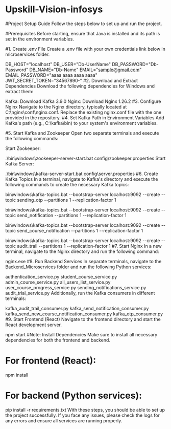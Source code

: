 # Upskill-Vision-infosys
#Project Setup Guide
Follow the steps below to set up and run the project.

#Prerequisites
Before starting, ensure that Java is installed and its path is set in the environment variables.

#1. Create .env File
Create a .env file with your own credentials link below in microservices folder.

DB_HOST="localhost"
DB_USER="Db-UserName"
DB_PASSWORD="Db-Password"
DB_NAME="Db-Name"
EMAIL="sample@gmail.com"
EMAIL_PASSWORD="aaaa aaaa aaaa aaaa"
JWT_SECRET_TOKEN="34567890-"
#2. Download and Extract Dependencies
Download the following dependencies for Windows and extract them:

Kafka: Download Kafka 3.9.0
Nginx: Download Nginx 1.26.2
#3. Configure Nginx
Navigate to the Nginx directory, typically located at C:\nginx\conf\nginx.conf.
Replace the existing nginx.conf file with the one provided in the repository.
#4. Set Kafka Path in Environment Variables
Add Kafka's path (e.g., C:\kafka\bin) to your system's environment variables.

#5. Start Kafka and Zookeeper
Open two separate terminals and execute the following commands:

Start Zookeeper:

.\bin\windows\zookeeper-server-start.bat config\zookeeper.properties
Start Kafka Server:

.\bin\windows\kafka-server-start.bat config\server.properties
#6. Create Kafka Topics
In a terminal, navigate to Kafka's directory and execute the following commands to create the necessary Kafka topics:

bin\windows\kafka-topics.bat --bootstrap-server localhost:9092 --create --topic sending_otp --partitions 1 --replication-factor 1

bin\windows\kafka-topics.bat --bootstrap-server localhost:9092 --create --topic send_notification --partitions 1 --replication-factor 1

bin\windows\kafka-topics.bat --bootstrap-server localhost:9092 --create --topic send_course_notification --partitions 1 --replication-factor 1

bin\windows\kafka-topics.bat --bootstrap-server localhost:9092 --create --topic audit_trail --partitions 1 --replication-factor 1
#7. Start Nginx
In a new terminal, navigate to the Nginx directory and run the following command:

nginx.exe
#8. Run Backend Services
In separate terminals, navigate to the Backend_Microservices folder and run the following Python services:

authentication_service.py
student_course_service.py
admin_course_service.py
all_users_list_service.py
user_course_progress_service.py
sending_notifications_service.py
audit_trial_service.py
Additionally, run the Kafka consumers in different terminals:

kafka_audit_trail_consumer.py
kafka_send_notification_consumer.py
kafka_send_new_course_notification_consumer.py
kafka_otp_consumer.py
#9. Start Frontend (React)
Navigate to the frontend directory and start the React development server.

npm start
#Note: Install Dependencies
Make sure to install all necessary dependencies for both the frontend and backend.

# For frontend (React):
npm install

# For backend (Python services):
pip install -r requirements.txt
With these steps, you should be able to set up the project successfully. If you face any issues, please check the logs for any errors and ensure all services are running properly.
